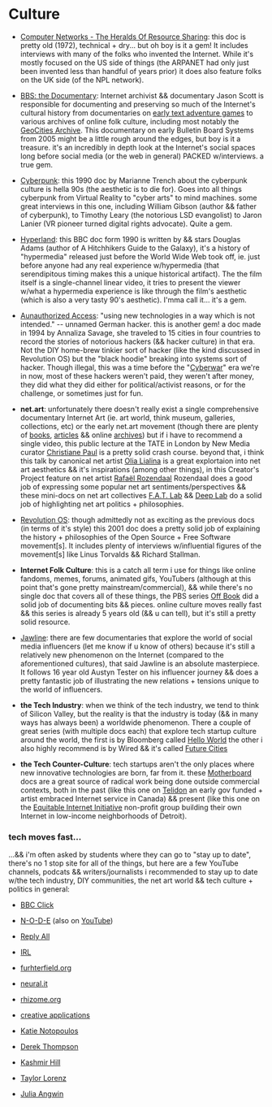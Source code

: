 
# Culture

- [Computer Networks - The Heralds Of Resource Sharing](https://archive.org/details/ComputerNetworks_TheHeraldsOfResourceSharing): this doc is pretty old (1972), technical + dry... but oh boy is it a gem! It includes interviews with many of the folks who invented the Internet. While it's mostly focused on the US side of things (the ARPANET had only just been invented less than handful of years prior) it does also feature folks on the UK side (of the NPL network).

- [BBS: the Documentary](https://archive.org/details/BBS.The.Documentary/BBS.The.Documentary.ep1.avi): Internet archivist && documentary Jason Scott is responsible for documenting and preserving so much of the Internet's cultural history from documentaries on [early text adventure games](https://archive.org/details/getlamp-interviews) to various archives of online folk culture, including most notably the [GeoCities Archive](https://www.archiveteam.org/index.php?title=GeoCities_Torrent_Patch). This documentary on early Bulletin Board Systems from 2005 might be a little rough around the edges, but boy is it a treasure. it's an incredibly in depth look at the Internet's social spaces long before social media (or the web in general) PACKED w/interviews. a true gem.

- [Cyberpunk](https://archive.org/details/cyberpunk_201410): this 1990 doc by Marianne Trench about the cyberpunk culture is hella 90s (the aesthetic is to die for). Goes into all things cyberpunk from Virtual Reality to "cyber arts" to mind machines. some great interviews in this one, including William Gibson (author && father of cyberpunk), to Timothy Leary (the notorious LSD evangolist) to Jaron Lanier (VR pioneer turned digital rights advocate). Quite a gem.

- [Hyperland](https://archive.org/details/DouglasAdams-Hyperland): this BBC doc form 1990 is written by && stars Douglas Adams (author of A Hitchhikers Guide to the Galaxy), it's a history of "hypermedia" released just before the World Wide Web took off, ie. just before anyone had any real experience w/hypermedia (that serendipitous timing makes this a unique historical artifact). The the film itself is a single-channel linear video, it tries to present the viewer w/what a hypermedia experience is like through the film's aesthetic (which is also a very tasty 90's aesthetic). I'mma call it... it's a gem.

- [Aunauthorized Access](https://archive.org/details/UnauthorizedAccess): "using new technologies in a way which is not intended." -- unnamed German hacker. this is another gem! a doc made in 1994 by Annaliza Savage, she traveled to 15 cities in four countries to record the stories of notorious hackers (&& hacker culture) in that era. Not the DIY home-brew tinkier sort of hacker (like the kind discussed in Revolution OS) but the "black hoodie" breaking into systems sort of hacker. Though illegal, this was a time before the "[Cyberwar](https://www.viceland.com/en_us/show/cyberwar)" era we're in now, most of these hackers weren't paid, they weren't after money, they did what they did either for political/activist reasons, or for the challenge, or sometimes just for fun.

- **net.art**: unfortunately there doesn't really exist a single comprehensive documentary Internet Art (ie. art world, think museum, galleries, collections, etc) or the early net.art movement (though there are plenty of [books](https://www.goodreads.com/book/show/79264.Internet_Art), [articles](http://netart.rocks/files/webwork.pdf) && online [archives](https://anthology.rhizome.org/)) but if i have to recommend a single video, this public lecture at the TATE in London by New Media curator [Christiane Paul](https://www.youtube.com/watch?v=IBHcKspN1cU) is a pretty solid crash course. beyond that, i think this talk by canonical net artist [Olia Lialina](https://www.youtube.com/watch?v=KBrQCMz9uPA) is a great explortaion into net art aesthetics && it's inspirations (among other things), in this Creator's Project feature on net artist [Rafaël Rozendaal](https://www.youtube.com/watch?v=q2PlTV-RvnE) Rozendaal does a good job of expressing some popular net art sentiments/perspectives && these mini-docs on net art collectives [F.A.T. Lab](https://www.youtube.com/watch?v=-b0rlJvO1BQ) && [Deep Lab](https://vimeo.com/116314844) do a solid job of highlighting net art politics + philosophies.

- [Revolution OS](https://archive.org/details/RevolutionOS): though  admittedly  not as exciting as the previous docs (in terms of it's style) this 2001 doc does a pretty solid job of explaining the history + philosophies of the Open Source + Free Software movement[s]. It includes plenty of interviews w/influential figures of the movement[s] like Linus Torvalds && Richard Stallman.

- **Internet Folk Culture**: this is a catch all term i use for things like online fandoms, memes, forums, animated gifs, YouTubers (although at this point that's gone pretty mainstream/commercial), && while there's no single doc that covers all of these things, the PBS series [Off Book](https://www.youtube.com/user/PBSoffbook/videos) did a solid job of documenting bits && pieces. online culture moves really fast && this series is already 5 years old (&& u can tell), but it's still a pretty solid resource.

- [Jawline](https://www.hulu.com/movie/jawline-97faaa95-943e-4258-9573-bac4790d5f42): there are few documentaries that explore the world of social media influencers (let me know if u know of others) because it's still a relatively new phenomenon on the Internet (compared to the aforementioned cultures), that said Jawline is an absolute masterpiece. It follows 16 year old Austyn Tester on his influencer journey && does a pretty fantastic job of illustrating the new relations + tensions unique to the world of influencers.

- **the Tech Industry**: when we think of the tech industry, we tend to think of Silicon Valley, but the reality is that the industry is today (&& in many ways has always been) a worldwide phenomenon. There a couple of great series (with multiple docs each) that explore tech startup culture around the world, the first is by Bloomberg called [Hello World](https://www.youtube.com/watch?v=jKvZPpdGjiM&list=PLqq4LnWs3olVtd-fSbmz8a0KhoBCB8JW4) the other i also highly recommend is by Wired && it's called [Future Cities](https://www.youtube.com/watch?v=wdraBbJv7p0&list=PLPoleY2BUvKcRKFRyHGhub3ugGlYebhCS)

- **the Tech Counter-Culture**: tech startups aren't the only places where new innovative technologies are born, far from it. these [Motherboard](https://www.youtube.com/user/MotherboardTV) docs are a great source of radical work being done outside commercial contexts, both in the past (like this one on [Telidon](https://www.youtube.com/watch?v=vjMUe7hkwRs) an early gov funded + artist embraced Internet service in Canada) && present (like this one on the [Equitable Internet Initiative](https://www.youtube.com/watch?v=1B0u6nvcTsI) non-profit group building their own Internet in low-income neighborhoods of Detroit).


### tech moves fast...

...&& i'm often asked by students where they can go to "stay up to date", there's no 1 stop site for all of the things, but here are a few YouTube channels, podcats && writers/journalists i recommended to stay up to date w/the tech industry, DIY communities, the net art world && tech culture + politics in general:

- [BBC Click](https://www.youtube.com/user/ClickBBC)
- [N-O-D-E](https://n-o-d-e.news/) (also on [YouTube](https://www.youtube.com/channel/UCvrLvII5oxSWEMEkszrxXEA))
- [Reply All](https://gimletmedia.com/shows/reply-all)
- [IRL](https://irlpodcast.org/)

- [furhterfield.org](https://www.furtherfield.org/)
- [neural.it](http://neural.it/)
- [rhizome.org](https://rhizome.org/)
- [creative applications](https://www.creativeapplications.net/)

- [Katie Notopoulos](https://twitter.com/katienotopoulos)
- [Derek Thompson](https://twitter.com/DKThomp)
- [Kashmir Hill](https://twitter.com/kashhill)
- [Taylor Lorenz](https://twitter.com/TaylorLorenz)
- [Julia Angwin](https://twitter.com/JuliaAngwin)
